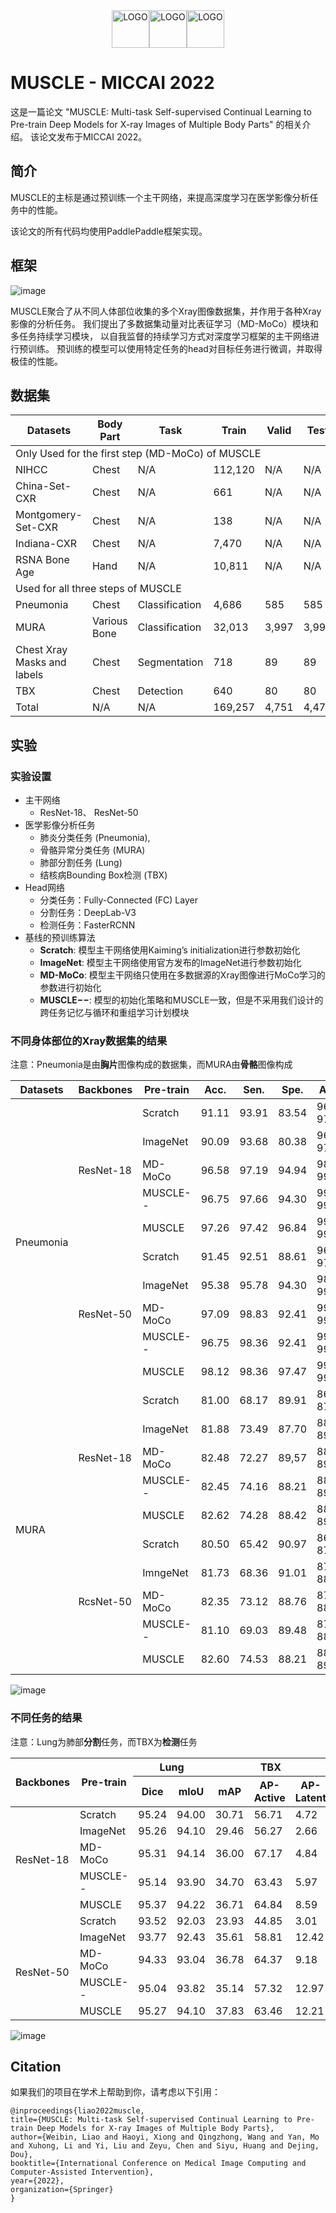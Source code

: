 <div align="center">
	<img src="https://user-images.githubusercontent.com/50255927/189930324-0f3992cd-47f8-487c-b20e-5a59f28f978f.png" align="middle" alt="LOGO" height="60"/><img src="https://user-images.githubusercontent.com/35907364/179460858-7dfb19b1-cabf-4f8a-9e81-eb15b6cc7d5f.png" align="middle" alt="LOGO" height="60"/><img src="https://user-images.githubusercontent.com/50255927/189930342-d32b90e5-ef80-44fb-9eab-c9df25ca0d12.png" align="middle" alt="LOGO" height="60" />
</div>


# MUSCLE - MICCAI 2022
这是一篇论文 "MUSCLE: Multi-task Self-supervised Continual Learning to Pre-train Deep Models for X-ray Images of Multiple Body Parts" 的相关介绍。
该论文发布于MICCAI 2022。

## 简介
MUSCLE的主标是通过预训练一个主干网络，来提高深度学习在医学影像分析任务中的性能。

该论文的所有代码均使用PaddlePaddle框架实现。

## 框架
![image](https://user-images.githubusercontent.com/50255927/189317770-c8c9e866-beb2-4eb5-8116-21ab00850ef0.png)

MUSCLE聚合了从不同人体部位收集的多个Xray图像数据集，并作用于各种Xray影像的分析任务。
我们提出了多数据集动量对比表征学习（MD-MoCo）模块和多任务持续学习模块，
以自我监督的持续学习方式对深度学习框架的主干网络进行预训练。
预训练的模型可以使用特定任务的head对目标任务进行微调，并取得极佳的性能。

## 数据集
<table class="tg">
<thead>
  <tr>
    <th class="tg-cly1">Datasets</th>
    <th class="tg-cly1">Body Part</th>
    <th class="tg-cly1">Task</th>
    <th class="tg-cly1">Train</th>
    <th class="tg-cly1">Valid</th>
    <th class="tg-cly1">Test</th>
    <th class="tg-cly1">Total</th>
  </tr>
</thead>
<tbody>
  <tr>
    <td class="tg-nrix" colspan="7">Only Used for the first step (MD-MoCo) of MUSCLE</td>
  </tr>
  <tr>
    <td class="tg-cly1">NIHCC</td>
    <td class="tg-nrix">Chest</td>
    <td class="tg-nrix">N/A</td>
    <td class="tg-cly1">112,120</td>
    <td class="tg-mwxe">N/A</td>
    <td class="tg-mwxe">N/A</td>
    <td class="tg-cly1">112,120</td>
  </tr>
  <tr>
    <td class="tg-cly1">China-Set-CXR</td>
    <td class="tg-nrix">Chest</td>
    <td class="tg-nrix">N/A</td>
    <td class="tg-cly1">661</td>
    <td class="tg-mwxe">N/A</td>
    <td class="tg-mwxe">N/A</td>
    <td class="tg-cly1">661</td>
  </tr>
  <tr>
    <td class="tg-cly1">Montgomery-Set-CXR</td>
    <td class="tg-nrix">Chest</td>
    <td class="tg-nrix">N/A</td>
    <td class="tg-cly1">138</td>
    <td class="tg-mwxe">N/A</td>
    <td class="tg-mwxe">N/A</td>
    <td class="tg-cly1">138</td>
  </tr>
  <tr>
    <td class="tg-cly1">Indiana-CXR</td>
    <td class="tg-nrix">Chest</td>
    <td class="tg-nrix">N/A</td>
    <td class="tg-cly1">7,470</td>
    <td class="tg-mwxe">N/A</td>
    <td class="tg-mwxe">N/A</td>
    <td class="tg-cly1">7,470</td>
  </tr>
  <tr>
    <td class="tg-cly1">RSNA Bone Age</td>
    <td class="tg-nrix">Hand</td>
    <td class="tg-nrix">N/A</td>
    <td class="tg-cly1">10,811</td>
    <td class="tg-mwxe">N/A</td>
    <td class="tg-mwxe">N/A</td>
    <td class="tg-cly1">10,811</td>
  </tr>
  <tr>
    <td class="tg-nrix" colspan="7">Used for all three steps of MUSCLE</td>
  </tr>
  <tr>
    <td class="tg-cly1">Pneumonia</td>
    <td class="tg-nrix">Chest</td>
    <td class="tg-nrix">Classification</td>
    <td class="tg-cly1">4,686</td>
    <td class="tg-cly1">585</td>
    <td class="tg-cly1">585</td>
    <td class="tg-cly1">5,856</td>
  </tr>
  <tr>
    <td class="tg-cly1">MURA</td>
    <td class="tg-nrix">Various Bone</td>
    <td class="tg-nrix">Classification</td>
    <td class="tg-cly1">32,013</td>
    <td class="tg-cly1">3,997</td>
    <td class="tg-cly1">3,997</td>
    <td class="tg-cly1">40,005</td>
  </tr>
  <tr>
    <td class="tg-cly1">Chest Xray Masks and labels</td>
    <td class="tg-nrix">Chest</td>
    <td class="tg-nrix">Segmentation</td>
    <td class="tg-cly1">718</td>
    <td class="tg-cly1">89</td>
    <td class="tg-cly1">89</td>
    <td class="tg-cly1">896</td>
  </tr>
  <tr>
    <td class="tg-cly1">TBX</td>
    <td class="tg-nrix">Chest</td>
    <td class="tg-nrix">Detection</td>
    <td class="tg-cly1">640</td>
    <td class="tg-cly1">80</td>
    <td class="tg-cly1">80</td>
    <td class="tg-cly1">800</td>
  </tr>
  <tr>
    <td class="tg-cly1">Total</td>
    <td class="tg-nrix">N/A</td>
    <td class="tg-nrix">N/A</td>
    <td class="tg-cly1">169,257</td>
    <td class="tg-cly1">4,751</td>
    <td class="tg-cly1">4,479</td>
    <td class="tg-cly1">178,757</td>
  </tr>
</tbody>
</table>

## 实验
### 实验设置
- 主干网络
    - ResNet-18、 ResNet-50
- 医学影像分析任务
    - 肺炎分类任务 (Pneumonia), 
    - 骨骼异常分类任务 (MURA)
    - 肺部分割任务 (Lung)
    - 结核病Bounding Box检测 (TBX)
- Head网络
    - 分类任务：Fully-Connected (FC) Layer
    - 分割任务：DeepLab-V3
    - 检测任务：FasterRCNN
- 基线的预训练算法
    - **Scratch**: 模型主干网络使用Kaiming’s initialization进行参数初始化
    - **ImageNet**: 模型主干网络使用官方发布的ImageNet进行参数初始化
    - **MD-MoCo**: 模型主干网络只使用在多数据源的Xray图像进行MoCo学习的参数进行初始化
    - **MUSCLE−−**: 模型的初始化策略和MUSCLE一致，但是不采用我们设计的跨任务记忆与循环和重组学习计划模块

### 不同身体部位的Xray数据集的结果 

注意：Pneumonia是由**胸片**图像构成的数据集，而MURA由**骨骼**图像构成
<table class="tg">
<thead>
  <tr>
    <th class="tg-8d8j">Datasets</th>
    <th class="tg-2b7s">Backbones</th>
    <th class="tg-7zrl">Pre-train</th>
    <th class="tg-2b7s">Acc.</th>
    <th class="tg-8d8j">Sen.</th>
    <th class="tg-8d8j">Spe.</th>
    <th class="tg-2b7s">AUC(95%CI)</th>
  </tr>
</thead>
<tbody>
  <tr>
    <td class="tg-8d8j" rowspan="10">Pneumonia</td>
    <td class="tg-2b7s" rowspan="5">ResNet-18</td>
    <td class="tg-7zrl">Scratch</td>
    <td class="tg-2b7s">91.11</td>
    <td class="tg-8d8j">93.91</td>
    <td class="tg-8d8j">83.54</td>
    <td class="tg-2b7s">96.58(95.09-97.81)</td>
  </tr>
  <tr>
    <td class="tg-7zrl">ImageNet</td>
    <td class="tg-2b7s">90.09</td>
    <td class="tg-8d8j">93.68</td>
    <td class="tg-8d8j">80.38</td>
    <td class="tg-2b7s">96.05(94.24-97.33)</td>
  </tr>
  <tr>
    <td class="tg-7zrl">MD-MoCo</td>
    <td class="tg-2b7s">96.58</td>
    <td class="tg-8d8j">97.19</td>
    <td class="tg-8d8j">94.94</td>
    <td class="tg-2b7s">98.48(97.14-99.30)</td>
  </tr>
  <tr>
    <td class="tg-7zrl">MUSCLE--</td>
    <td class="tg-2b7s">96.75</td>
    <td class="tg-8d8j">97.66</td>
    <td class="tg-8d8j">94.30</td>
    <td class="tg-2b7s">99.51(99.16-99.77)</td>
  </tr>
  <tr>
    <td class="tg-7zrl">MUSCLE</td>
    <td class="tg-2b7s">97.26</td>
    <td class="tg-8d8j">97.42</td>
    <td class="tg-8d8j">96.84</td>
    <td class="tg-2b7s">99.61(99.32-99.83)	</td>
  </tr>
  <tr>
    <td class="tg-2b7s" rowspan="5">ResNet-50</td>
    <td class="tg-7zrl">Scratch</td>
    <td class="tg-2b7s">91.45</td>
    <td class="tg-8d8j">92.51</td>
    <td class="tg-8d8j">88.61</td>
    <td class="tg-2b7s">96.55(95.08-97.82)</td>
  </tr>
  <tr>
    <td class="tg-7zrl">ImageNet</td>
    <td class="tg-2b7s">95.38</td>
    <td class="tg-8d8j">95.78</td>
    <td class="tg-8d8j">94.30</td>
    <td class="tg-2b7s">98.72(98.03-99.33)</td>
  </tr>
  <tr>
    <td class="tg-7zrl">MD-MoCo</td>
    <td class="tg-2b7s">97.09</td>
    <td class="tg-8d8j">98.83</td>
    <td class="tg-8d8j">92.41</td>
    <td class="tg-2b7s">99.53(99.23-99.75)</td>
  </tr>
  <tr>
    <td class="tg-7zrl">MUSCLE--</td>
    <td class="tg-2b7s">96.75</td>
    <td class="tg-8d8j">98.36</td>
    <td class="tg-8d8j">92.41</td>
    <td class="tg-2b7s">99.58(99.30-99.84)</td>
  </tr>
  <tr>
    <td class="tg-7zrl">MUSCLE</td>
    <td class="tg-2b7s">98.12</td>
    <td class="tg-8d8j">98.36</td>
    <td class="tg-8d8j">97.47</td>
    <td class="tg-2b7s">99.72(99.46-99.92)</td>
  </tr>
  <tr>
    <td class="tg-8d8j" rowspan="10">MURA</td>
    <td class="tg-2b7s" rowspan="5">ResNet-18</td>
    <td class="tg-7zrl">Scratch</td>
    <td class="tg-2b7s">81.00</td>
    <td class="tg-8d8j">68.17</td>
    <td class="tg-8d8j">89.91</td>
    <td class="tg-2b7s">86.62(85.73-87.55)</td>
  </tr>
  <tr>
    <td class="tg-7zrl">ImageNet</td>
    <td class="tg-2b7s">81.88</td>
    <td class="tg-8d8j">73.49</td>
    <td class="tg-8d8j">87.70</td>
    <td class="tg-2b7s">88.11(87.18-89.03)</td>
  </tr>
  <tr>
    <td class="tg-7zrl">MD-MoCo</td>
    <td class="tg-2b7s">82.48</td>
    <td class="tg-8d8j">72.27</td>
    <td class="tg-8d8j">89,57</td>
    <td class="tg-2b7s">88.28(87.28-89.26)</td>
  </tr>
  <tr>
    <td class="tg-7zrl">MUSCLE--</td>
    <td class="tg-2b7s">82.45</td>
    <td class="tg-8d8j">74.16</td>
    <td class="tg-8d8j">88.21</td>
    <td class="tg-2b7s">88.41(87.54-89.26)</td>
  </tr>
  <tr>
    <td class="tg-7zrl">MUSCLE</td>
    <td class="tg-2b7s">82.62</td>
    <td class="tg-8d8j">74.28</td>
    <td class="tg-8d8j">88.42</td>
    <td class="tg-2b7s">88.5o(87.46-89.57)</td>
  </tr>
  <tr>
    <td class="tg-2b7s" rowspan="5">RcsNet-50</td>
    <td class="tg-7zrl">Scratch</td>
    <td class="tg-2b7s">80.50</td>
    <td class="tg-8d8j">65.42</td>
    <td class="tg-8d8j">90.97</td>
    <td class="tg-2b7s">86.22(85.22-87.35)</td>
  </tr>
  <tr>
    <td class="tg-7zrl">ImngeNet</td>
    <td class="tg-2b7s">81.73</td>
    <td class="tg-8d8j">68.36</td>
    <td class="tg-8d8j">91.01</td>
    <td class="tg-2b7s">87.87(86.85-88.85)</td>
  </tr>
  <tr>
    <td class="tg-7zrl">MD-MoCo</td>
    <td class="tg-2b7s">82.35</td>
    <td class="tg-8d8j">73.12</td>
    <td class="tg-8d8j">88.76</td>
    <td class="tg-2b7s">87.89(87.06-88.88)</td>
  </tr>
  <tr>
    <td class="tg-7zrl">MUSCLE--</td>
    <td class="tg-2b7s">81.10</td>
    <td class="tg-8d8j">69.03</td>
    <td class="tg-8d8j">89.48</td>
    <td class="tg-2b7s">87.14(86.10-88.22)</td>
  </tr>
  <tr>
    <td class="tg-7zrl">MUSCLE</td>
    <td class="tg-2b7s">82.60</td>
    <td class="tg-8d8j">74.53</td>
    <td class="tg-8d8j">88.21</td>
    <td class="tg-2b7s">88.37(87.38-89.32)</td>
  </tr>
</tbody>
</table>


![image](https://user-images.githubusercontent.com/50255927/189317679-e3c22309-899b-4f8f-a689-d81e406376b5.png)

### 不同任务的结果 

注意：Lung为肺部**分割**任务，而TBX为**检测**任务
<table class="tg">
<thead>
  <tr>
    <th class="tg-7zrl" rowspan="2">Backbones</th>
    <th class="tg-7zrl" rowspan="2">Pre-train</th>
    <th class="tg-8d8j" colspan="2">Lung</th>
    <th class="tg-8d8j" colspan="3">TBX</th>
  </tr>
  <tr>
    <th class="tg-2b7s">Dice</th>
    <th class="tg-7zrl">mloU</th>
    <th class="tg-7zrl">mAP</th>
    <th class="tg-7zrl">AP-Active</th>
    <th class="tg-7zrl">AP-Latent</th>
  </tr>
</thead>
<tbody>
  <tr>
    <td class="tg-7zrl" rowspan="5">ResNet-18</td>
    <td class="tg-7zrl">Scratch</td>
    <td class="tg-2b7s">95.24</td>
    <td class="tg-2b7s">94.00</td>
    <td class="tg-2b7s">30.71</td>
    <td class="tg-2b7s">56.71</td>
    <td class="tg-2b7s">4.72</td>
  </tr>
  <tr>
    <td class="tg-7zrl">ImageNet</td>
    <td class="tg-2b7s">95.26</td>
    <td class="tg-2b7s">94.10</td>
    <td class="tg-2b7s">29.46</td>
    <td class="tg-2b7s">56.27</td>
    <td class="tg-2b7s">2.66</td>
  </tr>
  <tr>
    <td class="tg-7zrl">MD-MoCo</td>
    <td class="tg-2b7s">95.31</td>
    <td class="tg-2b7s">94.14</td>
    <td class="tg-2b7s">36.00</td>
    <td class="tg-2b7s">67.17</td>
    <td class="tg-2b7s">4.84</td>
  </tr>
  <tr>
    <td class="tg-7zrl">MUSCLE--</td>
    <td class="tg-2b7s">95.14</td>
    <td class="tg-2b7s">93.90</td>
    <td class="tg-2b7s">34.70</td>
    <td class="tg-2b7s">63.43</td>
    <td class="tg-2b7s">5.97</td>
  </tr>
  <tr>
    <td class="tg-7zrl">MUSCLE</td>
    <td class="tg-2b7s">95.37</td>
    <td class="tg-2b7s">94.22</td>
    <td class="tg-2b7s">36.71</td>
    <td class="tg-2b7s">64.84</td>
    <td class="tg-2b7s">8.59</td>
  </tr>
  <tr>
    <td class="tg-7zrl" rowspan="5">　<br>ResNet-50</td>
    <td class="tg-7zrl">Scratch</td>
    <td class="tg-2b7s">93.52</td>
    <td class="tg-2b7s">92.03</td>
    <td class="tg-2b7s">23.93</td>
    <td class="tg-2b7s">44.85</td>
    <td class="tg-2b7s">3.01</td>
  </tr>
  <tr>
    <td class="tg-7zrl">ImageNet</td>
    <td class="tg-2b7s">93.77</td>
    <td class="tg-2b7s">92.43</td>
    <td class="tg-2b7s">35.61</td>
    <td class="tg-2b7s">58.81</td>
    <td class="tg-2b7s">12.42</td>
  </tr>
  <tr>
    <td class="tg-7zrl">MD-MoCo</td>
    <td class="tg-2b7s">94.33</td>
    <td class="tg-2b7s">93.04</td>
    <td class="tg-2b7s">36.78</td>
    <td class="tg-2b7s">64.37</td>
    <td class="tg-2b7s">9.18</td>
  </tr>
  <tr>
    <td class="tg-7zrl">MUSCLE--</td>
    <td class="tg-2b7s">95.04</td>
    <td class="tg-2b7s">93.82</td>
    <td class="tg-2b7s">35.14</td>
    <td class="tg-2b7s">57.32</td>
    <td class="tg-2b7s">12.97</td>
  </tr>
  <tr>
    <td class="tg-7zrl">MUSCLE</td>
    <td class="tg-2b7s">95.27</td>
    <td class="tg-2b7s">94.10</td>
    <td class="tg-2b7s">37.83</td>
    <td class="tg-2b7s">63.46</td>
    <td class="tg-2b7s">12.21</td>
  </tr>
</tbody>
</table>

![image](https://user-images.githubusercontent.com/50255927/189317479-14ecb3de-da80-4df3-b9a0-f1fece7b953f.png)

## Citation

如果我们的项目在学术上帮助到你，请考虑以下引用：
```
@inproceedings{liao2022muscle,  
title={MUSCLE: Multi-task Self-supervised Continual Learning to Pre-train Deep Models for X-ray Images of Multiple Body Parts},  
author={Weibin, Liao and Haoyi, Xiong and Qingzhong, Wang and Yan, Mo and Xuhong, Li and Yi, Liu and Zeyu, Chen and Siyu, Huang and Dejing, Dou},  
booktitle={International Conference on Medical Image Computing and Computer-Assisted Intervention},
year={2022},  
organization={Springer}  
}  
```

